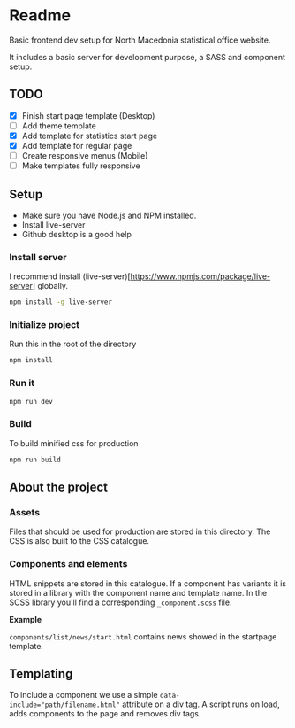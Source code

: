 # Readme

Basic frontend dev setup for North Macedonia statistical office website. 

It includes a basic server for development purpose, a SASS and component setup.

## TODO

- [x] Finish start page template (Desktop)
- [ ] Add theme template
- [x] Add template for statistics start page
- [x] Add template for regular page
- [ ] Create responsive menus (Mobile)
- [ ] Make templates fully responsive

## Setup

- Make sure you have Node.js and NPM installed.
- Install live-server
- Github desktop is a good help

### Install server

I recommend install (live-server)[https://www.npmjs.com/package/live-server] globally.

```bash
npm install -g live-server
```

### Initialize project

Run this in the root of the directory

```bash
npm install
```

### Run it

```bash
npm run dev
```

### Build

To build minified css for production

```bash
npm run build
```

## About the project

### Assets

Files that should be used for production are stored in this directory. The CSS is also built to the CSS catalogue.

### Components and elements

HTML snippets are stored in this catalogue. If a component has variants it is stored in a library with the component name and template name. In the SCSS library you'll find a corresponding ```_component.scss``` file.

**Example**

```components/list/news/start.html``` contains news showed in the startpage template.

## Templating

To include a component we use a simple ```data-include="path/filename.html"``` attribute on a div tag. A script runs on load, adds components to the page and removes div tags.

